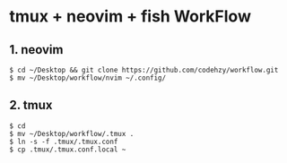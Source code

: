 # tmux + neovim + fish WorkFlow


## 1. neovim

```shell
$ cd ~/Desktop && git clone https://github.com/codehzy/workflow.git
$ mv ~/Desktop/workflow/nvim ~/.config/
```

## 2. tmux

```shell
$ cd
$ mv ~/Desktop/workflow/.tmux .
$ ln -s -f .tmux/.tmux.conf
$ cp .tmux/.tmux.conf.local ~
```

